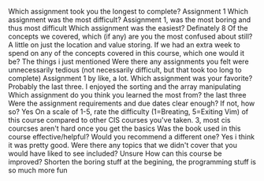 Which assignment took you the longest to complete?
Assignment 1
 Which assignment was the most difficult?
 Assignment 1, was the most boring and thus most difficult
 Which assignment was the easiest?
 Definately 8
 Of the concepts we covered, which (if any) are you the most confused about still?
 A little on just the location and value storing.
 If we had an extra week to spend on any of the concepts covered in this course, which one would it be?
 The things i just mentioned
 Were there any assignments you felt were unnecessarily tedious (not necessarily difficult, but that took too long to complete)
 Assignment 1 by like, a lot.
 Which assignment was your favorite?
 Probably the last three. I enjoyed the sorting and the array manipulating
 Which assignment do you think you learned the most from?
 the last three
 Were the assignment requirements and due dates clear enough? If not, how so?
 Yes
 On a scale of 1-5, rate the difficulty (1=Breating, 5=Exiting Vim) of this course compared to other CIS courses you've taken.
 3, most cis courcses aren't hard once you get the basics
 Was the book used in this course effective/helpful? Would you recommend a different one?
 Yes i think it was pretty good.
 Were there any topics that we didn't cover that you would have liked to see included?
 Unsure
 How can this course be improved?
 Shorten the boring stuff at the begining, the programming stuff is so much more fun
